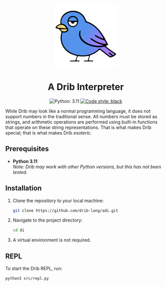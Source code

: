 <p align="center">
    <img width="200" height="200" src="/docs/drib-readme.png">
</p>

<h1 align="center">A Drib Interpreter</h1>

<p align="center">
    <img alt="Python: 3.11" src="https://img.shields.io/badge/python-3.11-3572A5.svg">
    <a href="https://github.com/psf/black"><img alt="Code style: black" src="https://img.shields.io/badge/code%20style-black-000000.svg"></a>
</p>

While Drib may look like a normal programming language, it does not support numbers in the traditional sense. All numbers must be stored as strings, and arithmetic operations are performed using built-in functions that operate on these string representations. That is what makes Drib special; that is what makes Drib *esoteric*.

## Prerequisites

- **Python 3.11**  
  _Note: Drib may work with other Python versions, but this has not been tested._

## Installation

1. Clone the repository to your local machine:

   ```bash
   git clone https://github.com/drib-lang/adi.git
   ```
2. Navigate to the project directory:

   ```bash
   cd di
   ```
3. A virtual environment is not required.

## REPL

To start the Drib REPL, run:

```bash
python3 src/repl.py
```
